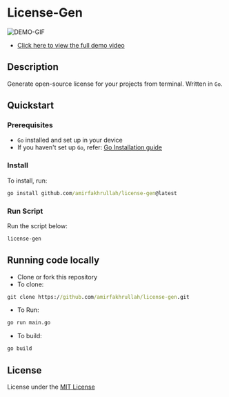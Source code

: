 # License-Gen

![DEMO-GIF](https://media.giphy.com/media/ndWwvgncwa33fp6sYc/giphy.gif)

- [Click here to view the full demo video](https://www.youtube.com/watch?v=Kua58jNqz0k)

## Description

Generate open-source license for your projects from terminal. Written in `Go`.

## Quickstart

### Prerequisites

- `Go` installed and set up in your device
- If you haven't set up `Go`, refer: [Go Installation guide](https://go.dev/doc/install)

### Install

To install, run:

```cmd
go install github.com/amirfakhrullah/license-gen@latest
```

### Run Script

Run the script below:

```cmd
license-gen
```

## Running code locally

- Clone or fork this repository
- To clone:

```cmd
git clone https://github.com/amirfakhrullah/license-gen.git
```

- To Run:

```cmd
go run main.go
```

- To build:

```cmd
go build
```

## License

License under the [MIT License](./LICENSE)